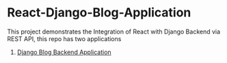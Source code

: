 # React-Django-Blog-Application
This project demonstrates the Integration of React with Django Backend via REST API, this repo has two applications
1. [Django Blog Backend Application]('https://github.com/Prithvi45/React-Django-Blog-Application/tree/master/Django-Backend-Application')

